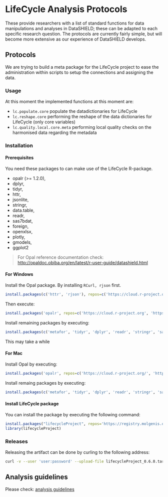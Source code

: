 # LifeCycle Analysis Protocols
These provide researchers with a list of standard functions for data manipulations and analyses in DataSHIELD; these can be adapted to each specific research question. The protocols are currently fairly simple, but will become more extensive as our experience of DataSHIELD develops.

## Protocols
We are trying to build a meta package for the LifeCycle project to ease the administration within scripts to setup the connections and assigning the data.

### Usage
At this moment the implemented functions at this moment are:

- ```lc.populate.core``` populate the datadictionaries for LifeCycle
- ```lc.reshape.core``` performing the reshape of the data dictionaries for LifeCycle (only core variables)
- ```lc.quality.local.core.meta``` performing local quality checks on the harmonised data regarding the metadata

### Installation
#### Prerequisites
You need these packages to can make use of the LifeCycle R-package.

* opalr (>= 1.2.0),
* dplyr,
* tidyr,
* httr,
* jsonlite,
* stringr,
* data.table,
* readr,
* sas7bdat,
* foreign,
* openxlsx,
* plotly,
* gmodels,
* ggplot2

> For Opal reference documentation check: http://opaldoc.obiba.org/en/latest/r-user-guide/datashield.html

#### For Windows

Install the Opal package. By installing ```RCurl, rjson``` first.
```R 
install.packages(c('httr', 'rjson'), repos=c('https://cloud.r-project.org/', 'https://www.stats.ox.ac.uk/pub/RWin/'))
```

Then execute: 
```R 
install.packages('opalr', repos=c('https://cloud.r-project.org', 'https://www.stats.ox.ac.uk/pub/RWin/'))
```

Install remaining packages by executing:
```R 
install.packages(c('metafor', 'tidyr', 'dplyr', 'readr', 'stringr', 'sas7bdat', 'data.table', 'foreign', 'tidyverse', 'gmodels', 'ggplot2', 'plotly', 'openxslx', 'jsonlite'), repos=c('https://cloud.r-project.org/', 'https://www.stats.ox.ac.uk/pub/RWin/'))
```

This may take a while

#### For Mac

Install Opal by executing:
```R 
install.packages('opalr', repos=c('https://cloud.r-project.org/', 'https://cran.obiba.org'), dependencies=TRUE)
```

Install remaing packages by executing:
```R 
install.packages(c('metafor', 'tidyr', 'dplyr', 'readr', 'stringr', 'sas7bdat', 'data.table', 'foreign', 'tidyverse', 'gmodels', 'ggplot2', 'plotly', 'httr', 'openxslx', 'jsonlite'), repos=c('https://cloud.r-project.org/'))
```

#### Install LifeCycle package

You can install the package by executing the following command:

```R
install.packages("lifecycleProject", repos='https://registry.molgenis.org/repository/R/', dependencies = TRUE)
library(lifecycleProject)
```

### Releases
Releasing the artifact can be done by curling to the following address:

```bash
curl -v --user 'user:password' --upload-file lifecycleProject_0.6.0.tar.gz https://registry.molgenis.org/repository/r-hosted/src/contrib/lifecycleProject_0.6.0.tar.gz 
```

## Analysis guidelines
Please check: [analysis guidelines](ANALYSIS_GUIDELINES.md)